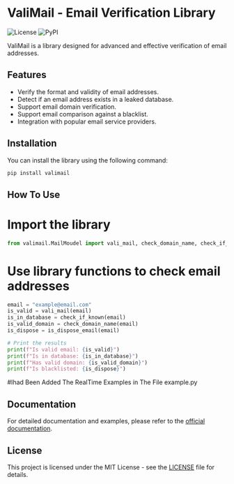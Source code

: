 # ValiMail - Email Verification Library

![License](https://img.shields.io/pypi/l/valimail)
![PyPI](https://img.shields.io/pypi/v/valimail)

ValiMail is a library designed for advanced and effective verification of email addresses.

## Features

- Verify the format and validity of email addresses.
- Detect if an email address exists in a leaked database.
- Support email domain verification.
- Support email comparison against a blacklist.
- Integration with popular email service providers.

## Installation

You can install the library using the following command:

```python
pip install valimail
```

## How To Use

# Import the library
```python
from valimail.MailMoudel import vali_mail, check_domain_name, check_if_known,is_dispose_email
```

# Use library functions to check email addresses

```python
email = "example@email.com"
is_valid = vali_mail(email)
is_in_database = check_if_known(email)
is_valid_domain = check_domain_name(email)
is_dispose = is_dispose_email(email)
```
```python
# Print the results
print(f"Is valid email: {is_valid}")
print(f"Is in database: {is_in_database}")
print(f"Has valid domain: {is_valid_domain}")
print(f"Is blacklisted: {is_dispose}")
```

#Ihad Been Added The RealTime Examples in The File example.py


## Documentation

For detailed documentation and examples, please refer to the [official documentation](#).

## License

This project is licensed under the MIT License - see the [LICENSE](LICENSE) file for details.
